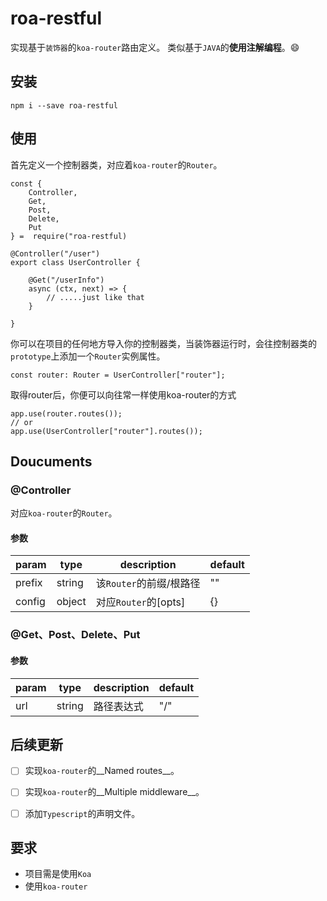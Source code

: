 # roa-restful
实现基于`装饰器`的`koa-router`路由定义。
类似基于`JAVA`的**使用注解编程**。:smile:



## 安装

```shell
npm i --save roa-restful
```



## 使用

首先定义一个控制器类，对应着`koa-router`的`Router`。
```
const {
    Controller,
    Get,
    Post,
    Delete,
    Put
} =  require("roa-restful)

@Controller("/user")
export class UserController {

    @Get("/userInfo")
    async (ctx, next) => {
        // .....just like that
    }

}
```
你可以在项目的任何地方导入你的控制器类，当装饰器运行时，会往控制器类的`prototype`上添加一个`Router`实例属性。
```
const router: Router = UserController["router"];
```
取得router后，你便可以向往常一样使用koa-router的方式
```
app.use(router.routes());
// or
app.use(UserController["router"].routes());
```



## Doucuments

### @Controller

对应`koa-router`的`Router`。

#### 参数

| param  | type   | description             | default |
| ------ | ------ | ----------------------- | ------- |
| prefix | string | 该`Router`的前缀/根路径 | ""      |
| config | object | 对应`Router`的[opts]    | {}      |



### @Get、Post、Delete、Put

#### 参数

| param | type   | description | default |
| ----- | ------ | ----------- | ------- |
| url   | string | 路径表达式  | "/"     |



## 后续更新

- [ ] 实现`koa-router`的__Named routes__。

- [ ] 实现`koa-router`的__Multiple middleware__。

- [ ] 添加`Typescript`的声明文件。

  


## 要求
- 项目需是使用`Koa`
- 使用`koa-router`
